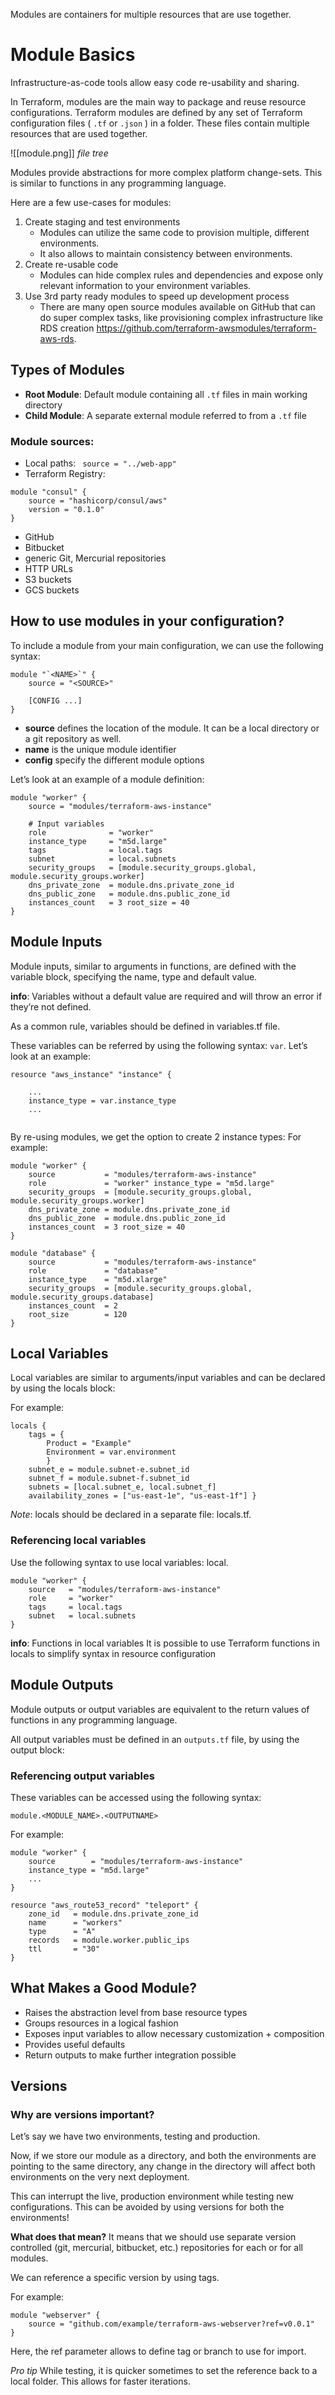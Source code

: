 Modules are containers for multiple resources that are use together.
# Module Basics

Infrastructure-as-code tools allow easy code re-usability and sharing. 

In Terraform, modules are the main way to package and reuse resource configurations. Terraform modules are defined by any set of Terraform configuration files ( `.tf` or `.json` ) in a folder. These files contain multiple resources that are used together.

![[module.png]]
*file tree*

Modules provide abstractions for more complex platform change-sets. This is similar to functions in any programming language. 

Here are a few use-cases for modules: 
1. Create staging and test environments 
	- Modules can utilize the same code to provision multiple, different environments. 
	- It also allows to maintain consistency between environments. 
2. Create re-usable code 
	- Modules can hide complex rules and dependencies and expose only relevant information to your environment variables. 
3. Use 3rd party ready modules to speed up development process 
	- There are many open source modules available on GitHub that can do super complex tasks, like provisioning complex infrastructure like RDS creation https://github.com/terraform-awsmodules/terraform-aws-rds.

## Types of Modules

- **Root Module**: Default module containing all `.tf` files in main working directory
- **Child Module**: A separate external module referred to from a `.tf` file

### Module sources:

- Local paths: ``` source = "../web-app"```
- Terraform Registry: 
```
module "consul" {
	source = "hashicorp/consul/aws" 
	version = "0.1.0"
}
```
- GitHub
- Bitbucket
- generic Git, Mercurial repositories
- HTTP URLs
- S3 buckets
- GCS buckets
## How to use modules in your configuration? 

To include a module from your main configuration, we can use the following syntax: 

```
module "`<NAME>`" { 
	source = "<SOURCE>" 
	
	[CONFIG ...] 
}
```

- **source** defines the location of the module. It can be a local directory or a git repository as well. 
- **name** is the unique module identifier 
- **config** specify the different module options 

Let’s look at an example of a module definition: 

```
module "worker" { 
	source = "modules/terraform-aws-instance"

	# Input variables
	role              = "worker" 
	instance_type     = "m5d.large" 
	tags              = local.tags 
	subnet            = local.subnets 
	security_groups   = [module.security_groups.global, module.security_groups.worker]
	dns_private_zone  = module.dns.private_zone_id 
	dns_public_zone   = module.dns.public_zone_id 
	instances_count   = 3 root_size = 40 
}
```

## Module Inputs 

Module inputs, similar to arguments in functions, are defined with the variable block, specifying the name, type and default value. 

**info**: Variables without a default value are required and will throw an error if they’re not defined. 

As a common rule, variables should be defined in variables.tf file. 

These variables can be referred by using the following syntax: `var`. Let’s look at an example: 
```
resource "aws_instance" "instance" { 

	... 
	instance_type = var.instance_type 
	...
	
```

By re-using modules, we get the option to create 2 instance types: 
For example: 

```
module "worker" { 
	source           = "modules/terraform-aws-instance" 
	role             = "worker" instance_type = "m5d.large" 
	security_groups  = [module.security_groups.global, module.security_groups.worker] 
	dns_private_zone = module.dns.private_zone_id 
	dns_public_zone  = module.dns.public_zone_id 
	instances_count  = 3 root_size = 40 
} 

module "database" { 
	source           = "modules/terraform-aws-instance" 
	role             = "database" 
	instance_type    = "m5d.xlarge" 
	security_groups  = [module.security_groups.global, module.security_groups.database] 
	instances_count  = 2 
	root_size        = 120 
}
```

## Local Variables 

Local variables are similar to arguments/input variables and can be declared by using the locals block: 

For example: 

```
locals { 
	tags = { 
		Product = "Example" 
		Environment = var.environment 
		} 
	subnet_e = module.subnet-e.subnet_id 
	subnet_f = module.subnet-f.subnet_id 
	subnets = [local.subnet_e, local.subnet_f] 
	availability_zones = ["us-east-1e", "us-east-1f"] }
```

*Note*: locals should be declared in a separate file: locals.tf. 

### Referencing local variables 

Use the following syntax to use local variables: local. 

```
module "worker" { 
	source   = "modules/terraform-aws-instance" 
	role     = "worker" 
	tags     = local.tags 
	subnet   = local.subnets
}
```

**info**: Functions in local variables It is possible to use Terraform functions in locals to simplify syntax in resource configuration

## Module Outputs 

Module outputs or output variables are equivalent to the return values of functions in any programming language. 

All output variables must be defined in an `outputs.tf` file, by using the output block:

### Referencing output variables 

These variables can be accessed using the following syntax: 
```
module.<MODULE_NAME>.<OUTPUTNAME> 
```

For example: 
```
module "worker" { 
	source        = "modules/terraform-aws-instance" 
	instance_type = "m5d.large" 
	... 
}

resource "aws_route53_record" "teleport" { 
	zone_id   = module.dns.private_zone_id 
	name      = "workers" 
	type      = "A" 
	records   = module.worker.public_ips 
	ttl       = "30" 
}
```

## What Makes a Good Module?

- Raises the abstraction level from base resource types
- Groups resources in a logical fashion
- Exposes input variables to allow necessary customization + composition
- Provides useful defaults
- Return outputs to make further integration possible
## Versions 

### Why are versions important? 

Let’s say we have two environments, testing and production. 

Now, if we store our module as a directory, and both the environments are pointing to the same directory, any change in the directory will affect both environments on the very next deployment. 

This can interrupt the live, production environment while testing new configurations. This can be avoided by using versions for both the environments!

**What does that mean?** It means that we should use separate version controlled (git, mercurial, bitbucket, etc.) repositories for each or for all modules. 

We can reference a specific version by using tags. 

For example: 

```
module "webserver" { 
	source = "github.com/example/terraform-aws-webserver?ref=v0.0.1" 
}
```
Here, the ref parameter allows to define tag or branch to use for import.

*Pro tip* While testing, it is quicker sometimes to set the reference back to a local folder. This allows for faster iterations.
